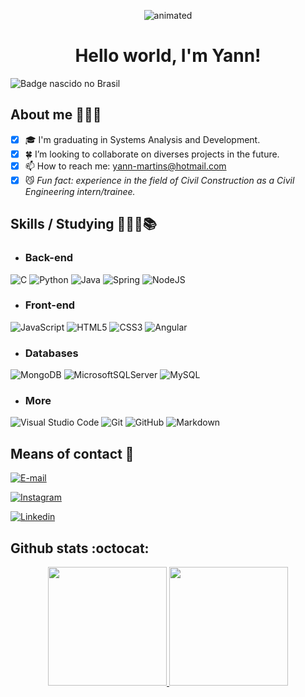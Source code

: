 <p align="center">
  <img src="https://user-images.githubusercontent.com/102706324/161003214-6a810aeb-502b-454c-bbf4-b77c1dd43ca7.gif" alt="animated" />
</p>
<h1 align="center">Hello world, I'm Yann!</h1>

![Badge nascido no Brasil](https://img.shields.io/badge/MADE%20IN-BRAZIL-green.svg)

## About me 🕵🏾‍♂️

- [x] 🎓 I'm graduating in Systems Analysis and Development.
- [x] 🍀 I’m looking to collaborate on diverses projects in the future.
- [x] 📫 How to reach me: yann-martins@hotmail.com
- [x] 😼 *Fun fact: experience in the field of Civil Construction as a Civil Engineering intern/trainee.*

## Skills / Studying 👨🏾‍💻📚

 * ### Back-end
![C](https://img.shields.io/badge/C-20232A?style=for-the-badge&logo=c&logoColor=)
![Python](https://img.shields.io/badge/python-20232A?style=for-the-badge&logo=python&logoColor=)
![Java](https://img.shields.io/badge/java-20232A?style=for-the-badge&logo=openjdk&logoColor=f89820)
![Spring](https://img.shields.io/badge/spring-20232A?style=for-the-badge&logo=spring&logoColor=)
![NodeJS](https://img.shields.io/badge/node.js-20232A?style=for-the-badge&logo=node.js&logoColor=)

 * ### Front-end
![JavaScript](https://img.shields.io/badge/javascript-20232A?style=for-the-badge&logo=javascript&logoColor=%)
![HTML5](https://img.shields.io/badge/html5-20232A?style=for-the-badge&logo=html5&logoColor=)
![CSS3](https://img.shields.io/badge/CSS3-20232A?style=for-the-badge&logo=css3&logoColor=0af)
![Angular](https://img.shields.io/badge/angular-20232A?style=for-the-badge&logo=angular&logoColor=dd1b16)

 * ### Databases
![MongoDB](https://img.shields.io/badge/MongoDB-20232A?style=for-the-badge&logo=mongodb&logoColor=)
![MicrosoftSQLServer](https://img.shields.io/badge/Microsoft%20SQL%20Server-20232A?style=for-the-badge&logo=microsoft%20sql%20server&logoColor=)
![MySQL](https://img.shields.io/badge/mysql-20232A?style=for-the-badge&logo=mysql&logoColor=)

 * ### More
![Visual Studio Code](https://img.shields.io/badge/Visual%20Studio%20Code-20232A.svg?style=for-the-badge&logo=visual-studio-code&logoColor=0af)
![Git](https://img.shields.io/badge/git-20232A?style=for-the-badge&logo=git&logoColor=)
![GitHub](https://img.shields.io/badge/github-20232A?style=for-the-badge&logo=github&logoColor=)
![Markdown](https://img.shields.io/badge/markdown-20232A?style=for-the-badge&logo=markdown&logoColor=)

## Means of contact 📩

[![E-mail](https://img.shields.io/badge/email%20yann--martins@hotmail.com-0078D4?style=for-the-badge&logo=microsoft-outlook&logoColor=white)](mailto:yann-martins@hotmail.com)
>
[![Instagram](https://img.shields.io/badge/Instagram%20@yannmartins01-%23E4405F.svg?style=for-the-badge&logo=Instagram&logoColor=white)](https://www.instagram.com/yannmartins01/)
>
[![Linkedin](https://img.shields.io/badge/linkedin%20in/yannmartins01-%230077B5.svg?style=for-the-badge&logo=linkedin&logoColor=whitee)](https://www.linkedin.com/in/yannmartins01/)

## Github stats :octocat:

<p align="center">
  <a href="https://github.com/YannMartins">
  <img height="190em" src="https://github-readme-stats.vercel.app/api?username=YannMartins&show_icons=true&theme=dark&title_color=8E2DE2&text_color=fff&icon_color=8E2DE2">  
  <img height="190em" src="https://github-readme-stats.vercel.app/api/top-langs/?username=YannMartins&layout=compact&langs_count=7&theme=dark&title_color=8E2DE2&text_color=fff">  
</p>
